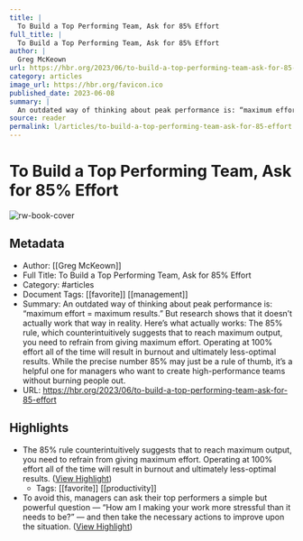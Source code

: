 ```yaml
---
title: |
  To Build a Top Performing Team, Ask for 85% Effort
full_title: |
  To Build a Top Performing Team, Ask for 85% Effort
author: |
  Greg McKeown
url: https://hbr.org/2023/06/to-build-a-top-performing-team-ask-for-85-effort
category: articles
image_url: https://hbr.org/favicon.ico
published_date: 2023-06-08
summary: |
  An outdated way of thinking about peak performance is: “maximum effort = maximum results.” But research shows that it doesn’t actually work that way in reality. Here’s what actually works: The 85% rule, which counterintuitively suggests that to reach maximum output, you need to refrain from giving maximum effort. Operating at 100% effort all of the time will result in burnout and ultimately less-optimal results. While the precise number 85% may just be a rule of thumb, it’s a helpful one for managers who want to create high-performance teams without burning people out.
source: reader
permalink: l/articles/to-build-a-top-performing-team-ask-for-85-effort
---
```

# To Build a Top Performing Team, Ask for 85% Effort

![rw-book-cover](https://hbr.org/favicon.ico)

## Metadata
- Author: [[Greg McKeown]]
- Full Title: To Build a Top Performing Team, Ask for 85% Effort
- Category: #articles
- Document Tags: [[favorite]] [[management]] 
- Summary: An outdated way of thinking about peak performance is: “maximum effort = maximum results.” But research shows that it doesn’t actually work that way in reality. Here’s what actually works: The 85% rule, which counterintuitively suggests that to reach maximum output, you need to refrain from giving maximum effort. Operating at 100% effort all of the time will result in burnout and ultimately less-optimal results. While the precise number 85% may just be a rule of thumb, it’s a helpful one for managers who want to create high-performance teams without burning people out.
- URL: https://hbr.org/2023/06/to-build-a-top-performing-team-ask-for-85-effort

## Highlights
- The 85% rule counterintuitively suggests that to reach maximum output, you need to refrain from giving maximum effort. Operating at 100% effort all of the time will result in burnout and ultimately less-optimal results. ([View Highlight](https://read.readwise.io/read/01hc9xjfgvdwrzaqwce6srkxmy))
    - Tags: [[favorite]] [[productivity]] 
- To avoid this, managers can ask their top performers a simple but powerful question — “How am I making your work more stressful than it needs to be?” — and then take the necessary actions to improve upon the situation. ([View Highlight](https://read.readwise.io/read/01hc9xnxbp22sn6a4fmekgeys7))


